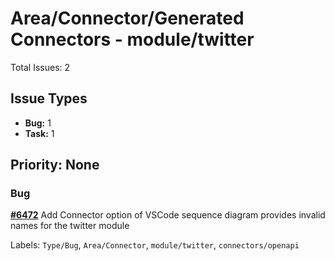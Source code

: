 # Area/Connector/Generated Connectors - module/twitter

Total Issues: 2

## Issue Types

- **Bug:** 1
- **Task:** 1

## Priority: None

### Bug

**[#6472](https://github.com/ballerina-platform/ballerina-library/issues/6472)** Add Connector option of VSCode sequence diagram provides invalid names for the twitter module

Labels: `Type/Bug`, `Area/Connector`, `module/twitter`, `connectors/openapi`

